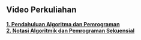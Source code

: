 ## Video Perkuliahan

**[1. Pendahuluan Algoritma dan Pemrograman](https://web.microsoftstream.com/video/2e253f85-7d00-4e3e-a97b-2f49a0ed7917)**</br>
**[2. Notasi Algoritmik dan Pemrograman Sekuensial](https://web.microsoftstream.com/video/4880a098-0235-45c4-afc9-6793c6aced13)**
